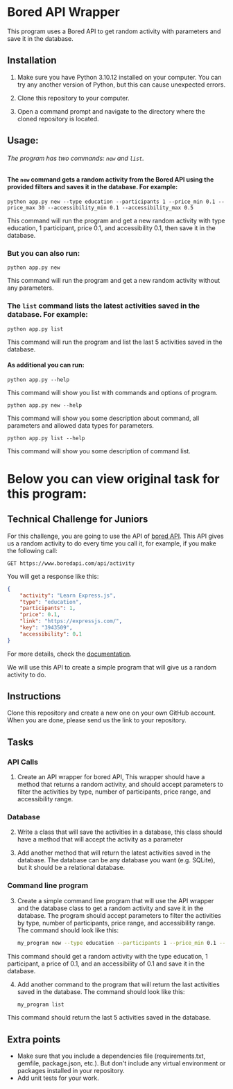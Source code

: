 # Bored API Wrapper
This program uses a Bored API to get random activity with parameters and save it in the database.

## Installation
1. Make sure you have Python 3.10.12 installed on your computer. You can try any another version of Python, but this can cause unexpected errors.

2. Clone this repository to your computer.

3. Open a command prompt and navigate to the directory where the cloned repository is located.


## Usage:

###### The program has two commands: `new` and `list`.

#### The `new` command gets a random activity from the Bored API using the provided filters and saves it in the database. For example:

    python app.py new --type education --participants 1 --price_min 0.1 --price_max 30 --accessibility_min 0.1 --accessibility_max 0.5

This command will run the program and get a new random activity with type education, 1 participant, price 0.1, and accessibility 0.1, then save it in the database.

### But you can also run: 
    python app.py new

This command will run the program and get a new random activity without any parameters.


### The `list` command lists the latest activities saved in the database. For example:

    python app.py list

This command will run the program and list the last 5 activities saved in the database.

#### As additional you can run:
    python app.py --help
This command will show you list with commands and options of program.

    python app.py new --help
This command will show you some description about command, all parameters and allowed data types for parameters.

    python app.py list --help 

This command will show you some description of command list.

# Below you can view original task for this program:

## Technical Challenge for Juniors

For this challenge, you are going to use the API of [bored API](https://www.boredapi.com/). This API gives us a random activity to do every time you call it, for example, if you make the following call:

```
GET https://www.boredapi.com/api/activity
```
You will get a response like this:

```json
{
    "activity": "Learn Express.js",
    "type": "education",
    "participants": 1,
    "price": 0.1,
    "link": "https://expressjs.com/",
    "key": "3943509",
    "accessibility": 0.1
}
```
For more details, check the [documentation](https://www.boredapi.com/documentation).

 We will use this API to create a simple program that will give us a random activity to do.

## Instructions
Clone this repository and create a new one on your own GitHub account. When you are done, please send us the link to your repository.

## Tasks

### API Calls
1. Create an API wrapper for bored API, This wrapper should have a method that returns a random activity, and should accept parameters to filter the activities by type, number of participants, price range, and accessibility range.

### Database
2. Write a class that will save the activities in a database, this class should have a method that will accept the activity as a parameter

3. Add another method that will return the latest activities saved in the database. The database can be any database you want (e.g. SQLite), but it should be a relational database.

### Command line program
3. Create a simple command line program that will use the API wrapper and the database class to get a random activity and save it in the database. The program should accept parameters to filter the activities by type, number of participants, price range, and accessibility range. The command should look like this:
    
    ```bash
    my_program new --type education --participants 1 --price_min 0.1 --price_max 30 --accessibility_min 0.1 --accessibility_max 0.5
    ```
This command should get a random activity with the type education, 1 participant, a price of 0.1, and an accessibility of 0.1 and save it in the database.


4. Add another command to the program that will return the last activities saved in the database. The command should look like this:
    
    ```bash
    my_program list
    ```
This command should return the last 5 activities saved in the database.


## Extra points
 - Make sure that you include a dependencies file (requirements.txt, gemfile, package.json, etc.). But don't include any virtual environment or packages installed in your repository.
 - Add unit tests for your work.

